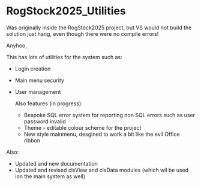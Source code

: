 # RogStock2025_Utilities

Was originally inside the RogStock2025 project, but VS would not build the solution just hang, even though there were no compile errors!

Anyhoo,

This has lots of utilities for the system such as:
- Login creation
- Main menu security
- User management

  Also features (in progress):
  - Bespoke SQL error system for reporting non SQL errors such as user password invalid
  - Theme - editable colour scheme for the project
  - New style mainmenu, desgined to work a bit like the evil Office ribbon

Also:
- Updated and new documentation
- Updated and revised clsView and clsData modules (which wil be used ion the main system as well)

  
